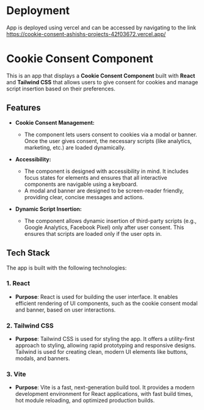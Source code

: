 # Deployment

App is deployed using vercel and can be accessed by navigating to the link https://cookie-consent-ashishs-projects-42f03672.vercel.app/

# Cookie Consent Component

This is an app that displays a **Cookie Consent Component** built with **React** and **Tailwind CSS** that allows users to give consent for cookies and manage script insertion based on their preferences.

## Features

- **Cookie Consent Management:**
  - The component lets users consent to cookies via a modal or banner. Once the user gives consent, the necessary scripts (like analytics, marketing, etc.) are loaded dynamically.
- **Accessibility:**

  - The component is designed with accessibility in mind. It includes focus states for elements and ensures that all interactive components are navigable using a keyboard.
  - A modal and banner are designed to be screen-reader friendly, providing clear, concise messages and actions.

- **Dynamic Script Insertion:**
  - The component allows dynamic insertion of third-party scripts (e.g., Google Analytics, Facebook Pixel) only after user consent. This ensures that scripts are loaded only if the user opts in.

## Tech Stack

The app is built with the following technologies:

### 1. **React**

- **Purpose**: React is used for building the user interface. It enables efficient rendering of UI components, such as the cookie consent modal and banner, based on user interactions.

### 2. **Tailwind CSS**

- **Purpose**: Tailwind CSS is used for styling the app. It offers a utility-first approach to styling, allowing rapid prototyping and responsive designs. Tailwind is used for creating clean, modern UI elements like buttons, modals, and banners.

### 3. **Vite**

- **Purpose**: Vite is a fast, next-generation build tool. It provides a modern development environment for React applications, with fast build times, hot module reloading, and optimized production builds.
